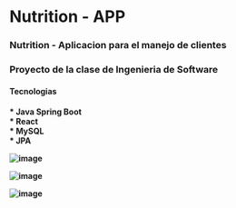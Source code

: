 # Nutrition - APP

<h3>Nutrition - Aplicacion para el manejo de clientes<h3/>
  Proyecto de la clase de Ingenieria de Software
 <h4>Tecnologias<h4/>
   * Java Spring Boot <br/>
   * React <br/>
   * MySQL <br/>
   * JPA <br/>
   
   
   ![image](https://user-images.githubusercontent.com/56953358/174422285-2f2a644f-61d0-4b74-b285-bb81cfa4945f.png)

   ![image](https://user-images.githubusercontent.com/56953358/174422297-6770d07b-2b95-40a8-bd06-a37371bd0316.png)
    
   ![image](https://user-images.githubusercontent.com/56953358/174422303-5d0b3af9-9a6f-476b-a8ad-a16a4c42e1a3.png)
